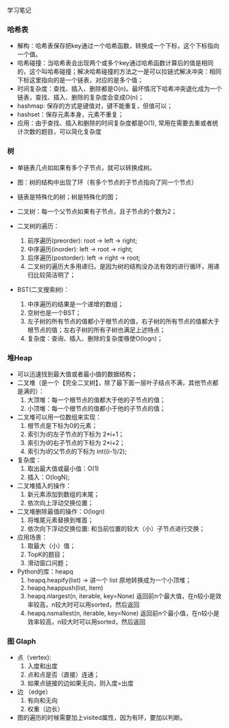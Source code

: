 学习笔记

### 哈希表
* 解构：哈希表保存把key通过一个哈希函数，转换成一个下标，这个下标指向一个值。
* 哈希碰撞：当哈希表会出现两个或多个key通过哈希函数计算后的值是相同的，这个叫哈希碰撞；解决哈希碰撞的方法之一是可以拉链式解决冲突：相同下标这里指向的是一个链表，对应的是多个值；
* 时间复杂度：查找、插入、删除都是O(n)。最坏情况下哈希冲突退化成为一个链表，查找、插入、删除的复杂度会变成O(n)；
* hashmap: 保存的方式是键值对，键不能重复，但值可以；
* hashset：保存元素本身，元素不重复；
* 应用：由于查找、插入和删除的时间复杂度都是O(1), 常用在需要去重或者统计次数的题目，可以简化复杂度

### 树
* 单链表几点如如果有多个子节点，就可以转换成树。
* 图：树的结构中出现了环（有多个节点的子节点指向了同一个节点）
* 链表是特殊化的树；树是特殊化的图；
* 二叉树：每一个父节点如果有子节点，且子节点的个数为2；
* 二叉树的遍历：
  1. 前序遍历(preorder): root -> left -> right;
  2. 中序遍历(inorder): left -> root -> right;
  3. 后序遍历(postorder): left -> right -> root;
  4. 二叉树的遍历大多用递归，是因为树的结构没办法有效的进行循环，用递归比较简洁明了；


* BST(二叉搜索树)：
  1. 中序遍历的结果是一个递增的数组；
  2. 空树也是一个BST；
  3. 左子树的所有节点的值都小于根节点的值，右子树的所有节点的值都大于根节点的值；左右子树的所有子树也满足上述特点；
  4. 复杂度：查询、插入、删除的复杂度嗾使O(logn)；

### 堆Heap
* 可以迅速找到最大值或者最小值的数据结构；
* 二叉堆（是一个【完全二叉树】，除了最下面一层叶子结点不满，其他节点都是满的）：
  1. 大顶堆：每一个根节点的值都大于他的子节点的值；
  2. 小顶堆：每一个根节点的值都小于他的子节点的值；
* 二叉堆可以用一位数组来实现：
  1. 根节点是下标为0的元素；
  2. 索引为i的左子节点的下标为 2*i+1；
  3. 索引为i的右子节点的下标为 2*i+2；
  4. 索引为i的父节点的下标为 int((i-1)/2);
* 复杂度：
  1. 取出最大值或最小值：O(1)
  2. 插入：O(logN);
* 二叉堆插入的操作：
  1. 新元素添加到数组的末尾；
  2. 依次向上浮动交换位置；
* 二叉堆删除最值的操作：O(logn)
  1. 将堆尾元素替换到堆首；
  2. 依次向下浮动交换位置: 和当前位置的较大（小）子节点进行交换；
* 应用场景：
  1. 取最大（小）值；
  2. TopK的题目；
  3. 滑动窗口问题；
* Python的库：heapq
  1. heapq.heapify(list) -> 讲一个 list 原地转换成为一个小顶堆；
  2. heapq.heappush(list, item)
  3. heapq.nlargest(n, iterable, key=None) 返回前n个最大值，在n较小是效率较高，n较大时可以用sorted，然后返回
  4. heapq.nsmallest(n, iterable, key=None) 返回前n个最小值，在n较小是效率较高，n较大时可以用sorted，然后返回

### 图 Glaph
* 点（vertex):
  1. 入度和出度
  2. 点和点是否（直接）连通；
  3. 如果点链接的边如果无向，则入度=出度
* 边 （edge）
  1. 有向和无向
  2. 权重（边长）
* 图的遍历的时候需要加上visited属性，因为有环，要加以判断。